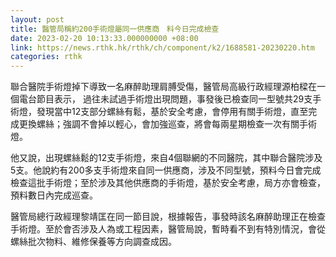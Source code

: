 ```yaml
---
layout: post
title: 醫管局稱約200手術燈屬同一供應商　料今日完成檢查
date: 2023-02-20 10:13:33.000000000 +08:00
link: https://news.rthk.hk/rthk/ch/component/k2/1688581-20230220.htm
categories: rthk
---
```


聯合醫院手術燈掉下導致一名麻醉助理肩膊受傷，醫管局高級行政經理源柏樑在一個電台節目表示， 過往未試過手術燈出現問題，事發後已檢查同一型號共29支手術燈，發現當中12支部分螺絲有鬆，基於安全考慮，會停用有關手術燈，直至完成更換螺絲；強調不會掉以輕心，會加強巡查，將會每兩星期檢查一次有關手術燈。

他又說，出現螺絲鬆的12支手術燈，來自4個聯網的不同醫院，其中聯合醫院涉及5支。他說約有200多支手術燈來自同一供應商，涉及不同型號，預料今日會完成檢查這批手術燈；至於涉及其他供應商的手術燈，基於安全考慮，局方亦會檢查，預料數日內完成巡查。

醫管局總行政經理黎靖匡在同一節目說，根據報告，事發時該名麻醉助理正在檢查手術燈。至於會否涉及人為或工程因素，醫管局說，暫時看不到有特別情況，會從螺絲批次物料、維修保養等方向調查成因。
